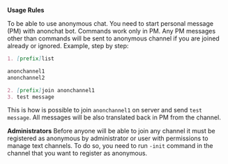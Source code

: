 **Usage Rules**

To be able to use anonymous chat. You need to start personal message (PM) with anonchat bot. Commands work only in PM. Any PM messages other than commands will be sent to anonymous channel if you are joined already or ignored. Example, step by step:

```Markdown
1. [prefix]list

anonchannel1
anonchannel2

2. [prefix]join anonchannel1
3. test message
```
This is how is possible to join `anonchannel1` on server and send `test message`. All messages will be also translated back in PM from the channel.

**Administrators**
Before anyone will be able to join any channel it must be registered as anonymous by administrator or user with permissions to manage text channels. To do so, you need to run `-init` command in the channel that you want to register as anonymous.
